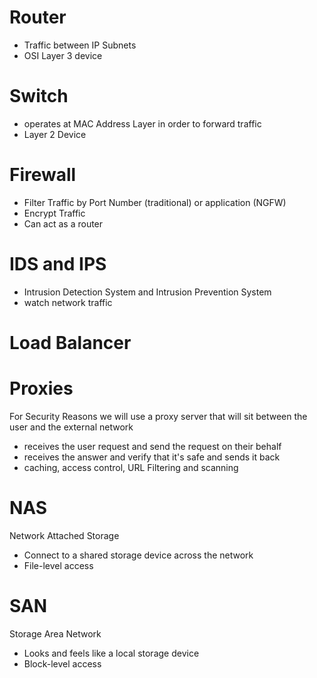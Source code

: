 # Router
- Traffic between IP Subnets
- OSI Layer 3 device
# Switch
- operates at MAC Address Layer in order to forward traffic
- Layer 2 Device
# Firewall
- Filter Traffic by Port Number (traditional) or application (NGFW)
- Encrypt Traffic
- Can act as a router
# IDS and IPS
- Intrusion Detection System and Intrusion Prevention System
- watch network traffic
# Load Balancer
# Proxies
For Security Reasons we will use a proxy server that will sit between the user and the external network
- receives the user request and send the request on their behalf 
- receives the answer and verify that it's safe and sends it back
- caching, access control, URL Filtering and scanning
# NAS
Network Attached Storage
- Connect to a shared storage device across the network
- File-level access
# SAN
Storage Area Network
- Looks and feels like a local storage device
- Block-level access 
